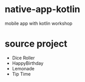 # native-app-kotlin
mobile app with kotlin workshop
# source project
- Dice Roller<br>
- HappyBirthday
- Lemonade
- Tip Time
